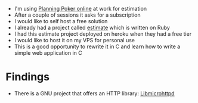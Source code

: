 * I'm using [Planning Poker online](https://planningpokeronline.com/) at work for estimation
* After a couple of sessions it asks for a subscription
* I would like to self host a free solution
* I already had a project called [estimate](https://github.com/emad-elsaid/estimate) which is written on Ruby
* I had this estimate project deployed on heroku when they had a free tier
* I would like to host it on my VPS for personal use
* This is a good opportunity to rewrite it in C and learn how to write a simple web application in C

# Findings
* There is a GNU project that offers an HTTP library: [Libmicrohttpd](https://www.gnu.org/software/libmicrohttpd/)